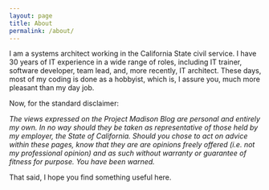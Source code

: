 ```yaml
---
layout: page
title: About
permalink: /about/
---
```


I am a systems architect working in the California State civil service. I have 30 years of IT experience in a wide range of roles, including IT trainer, software developer, team lead, and, more recently, IT architect. These days, most of my coding is done as a hobbyist, which is, I assure you, much more pleasant than my day job. 

Now, for the standard disclaimer:

_The views expressed on the Project Madison Blog are personal and entirely my own. In no way should they be taken as representative of those held by my employer, the State of California. Should you chose to act on advice within these pages, know that they are are opinions freely offered (i.e. not my professional opinion) and as such without warranty or guarantee of fitness for purpose. You have been warned._

That said, I hope you find something useful here.

